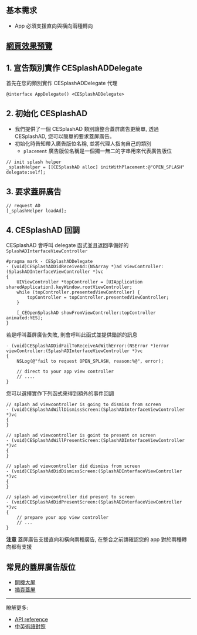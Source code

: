 ## 基本需求
- App 必須支援直向與橫向兩種轉向

## [網頁效果預覽](https://s3.cn-north-1.amazonaws.com.cn/intowow-common/preview/SPLASH2_VIDEO_GENERAL_P_ICLICK.html)

## 1. 宣告類別實作 CESplashADDelegate
首先在您的類別實作 CESplashADDelegate 代理
```objc
@interface AppDelegate() <CESplashADDelegate>
```

## 2. 初始化 CESplashAD
- 我們提供了一個 CESplashAD 類別讓整合蓋屏廣告更簡單, 透過 CESplashAD, 您可以簡單的要求蓋屏廣告。
- 初始化時告知帶入廣告版位名稱, 並將代理人指向自己的類別
    - `placement` 廣告版位名稱是一個獨一無二的字串用來代表廣告版位
```objc
// init splash helper
_splashHelper = [[CESplashAD alloc] initWithPlacement:@"OPEN_SPLASH" delegate:self];
```

## 3. 要求蓋屏廣告
```objc
// request AD
[_splashHelper loadAd];
```

## 4. CESplashAD 回調
CESplashAD 會呼叫 delegate 函式並且返回準備好的 `SplashADInterfaceViewController`
```objc
#pragma mark - CESplashADDelegate
- (void)CESplashADDidReceiveAd:(NSArray *)ad viewController:(SplashADInterfaceViewController *)vc
{
    UIViewController *topController = [UIApplication sharedApplication].keyWindow.rootViewController;
    while (topController.presentedViewController) {
        topController = topController.presentedViewController;
    }

    [_CEOpenSplashAD showFromViewController:topController animated:YES];
}
```
若是呼叫蓋屏廣告失敗, 則會呼叫此函式並提供錯誤的訊息
```objc
- (void)CESplashADDidFailToReceiveAdWithError:(NSError *)error viewController:(SplashADInterfaceViewController *)vc
{
    NSLog(@"fail to request OPEN_SPLASH, reason:%@", error);

    // direct to your app view controller
    // ....
}
```

您可以選擇實作下列函式來得到額外的事件回調
```objc
// splash ad viewcontroller is going to dismiss from screen
- (void)CESplashAdWillDismissScreen:(SplashADInterfaceViewController *)vc
{
}

// splash ad viewcontroller is goint to present on screen
- (void)CESplashAdWillPresentScreen:(SplashADInterfaceViewController *)vc
{
}

// splash ad viewcontroller did dismiss from screen
- (void)CESplashAdDidDismissScreen:(SplashADInterfaceViewController *)vc
{
}

// splash ad viewcontroller did present to screen
- (void)CESplashAdDidPresentScreen:(SplashADInterfaceViewController *)vc
{
    // prepare your app view controller
    // ...
}
```
**注意** 蓋屏廣告支援直向和橫向兩種廣告, 在整合之前請確認您的 app 對於兩種轉向都有支援

## 常見的蓋屏廣告版位
- [開機大屏](open-splash-ad.md)
- [插頁蓋屏](interstitial-ad.md)

***
瞭解更多:

- [API reference](api-reference.md)
- [中英術語對照](https://github.com/roylo/CrystalExpressDocumentation-iOS-zh_CN/blob/master/terminology.md)
